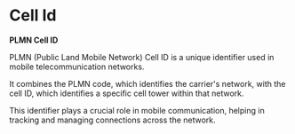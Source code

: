 # Cell Id

**PLMN Cell ID**

PLMN (Public Land Mobile Network) Cell ID is a unique identifier used in mobile telecommunication networks.&#x20;

It combines the PLMN code, which identifies the carrier's network, with the cell ID, which identifies a specific cell tower within that network.&#x20;

This identifier plays a crucial role in mobile communication, helping in tracking and managing connections across the network.
